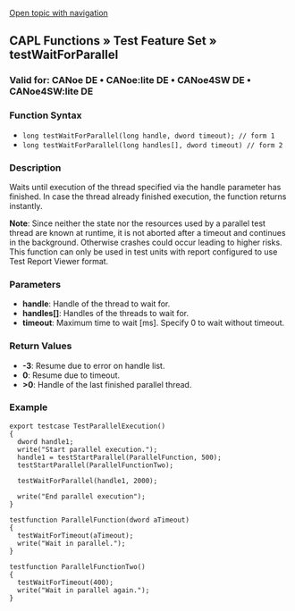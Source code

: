 [Open topic with navigation](../../../../../CANoeDEFamily.htm#Topics/CAPLFunctions/Test/Functions/CAPLfunctionTestWaitForParallel.md)

## CAPL Functions » Test Feature Set » testWaitForParallel

### Valid for: CANoe DE • CANoe:lite DE • CANoe4SW DE • CANoe4SW:lite DE

### Function Syntax

- `long testWaitForParallel(long handle, dword timeout); // form 1`
- `long testWaitForParallel(long handles[], dword timeout) // form 2`

### Description

Waits until execution of the thread specified via the handle parameter has finished. In case the thread already finished execution, the function returns instantly.

**Note**: Since neither the state nor the resources used by a parallel test thread are known at runtime, it is not aborted after a timeout and continues in the background. Otherwise crashes could occur leading to higher risks. This function can only be used in test units with report configured to use Test Report Viewer format.

### Parameters

- **handle**: Handle of the thread to wait for.
- **handles[]**: Handles of the threads to wait for.
- **timeout**: Maximum time to wait [ms]. Specify 0 to wait without timeout.

### Return Values

- **-3**: Resume due to error on handle list.
- **0**: Resume due to timeout.
- **>0**: Handle of the last finished parallel thread.

### Example

```plaintext
export testcase TestParallelExecution()
{
  dword handle1;
  write("Start parallel execution.");
  handle1 = testStartParallel(ParallelFunction, 500);
  testStartParallel(ParallelFunctionTwo);

  testWaitForParallel(handle1, 2000);

  write("End parallel execution");
}

testfunction ParallelFunction(dword aTimeout)
{
  testWaitForTimeout(aTimeout);
  write("Wait in parallel.");
}

testfunction ParallelFunctionTwo()
{
  testWaitForTimeout(400);
  write("Wait in parallel again.");
}
```

